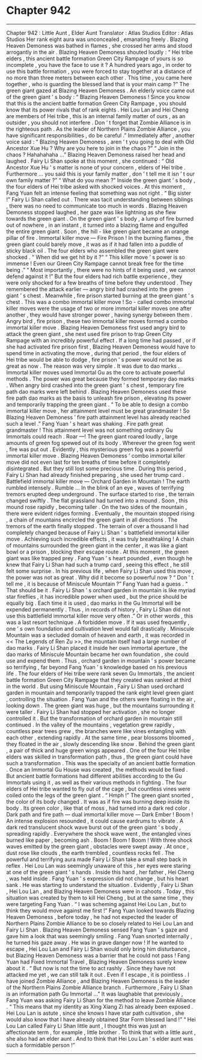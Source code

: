 
# Chapter 942


---

Chapter 942 : Little Aunt , Elder Aunt
Translator :
Atlas Studios
Editor :
Atlas Studios
Her rank eight aura was unconcealed , emanating freely .
Blazing Heaven Demoness was bathed in flames , she crossed her arms and stood arrogantly in the air .
Blazing Heaven Demoness shouted loudly : “ Hei tribe elders , this ancient battle formation Green City Rampage of yours is so incomplete , you have the face to use it ? A hundred years ago , in order to use this battle formation , you were forced to stay together at a distance of no more than three meters between each other . This time , you came here together , who is guarding the blessed land that is your main camp ?”
The green giant gazed at Blazing Heaven Demoness .
An elderly voice came out of the green giant ’ s body : “ Blazing Heaven Demoness ! Since you know that this is the ancient battle formation Green City Rampage , you should know that its power rivals that of rank eights . Hei Lou Lan and Hei Cheng are members of Hei tribe , this is an internal family matter of ours , as an outsider , you should not interfere . Don ’ t forget that Zombie Alliance is in the righteous path . As the leader of Northern Plains Zombie Alliance , you have significant responsibilities , do be careful .”
Immediately after , another voice said : “ Blazing Heaven Demoness , aren ’ t you going to deal with Old Ancestor Xue Hu ? Why are you here to join in the chaos ?”
“ Join in the chaos ? Hahahahaha …” Blazing Heaven Demoness raised her head and laughed .
Fairy Li Shan spoke at this moment , she continued : “ Old Ancestor Xue Hu ’ s matter is none of your concern , elders of Hei tribe . Furthermore … you said this is your family matter , don ’ t tell me it isn ’ t our own family matter ?”
“ What do you mean ?” Inside the green giant ’ s body , the four elders of Hei tribe asked with shocked voices .
At this moment , Fang Yuan felt an intense feeling that something was not right .
“ Big sister !” Fairy Li Shan called out .
There was tacit understanding between siblings , there was no need to communicate too much in words .
Blazing Heaven Demoness stopped laughed , her gaze was like lightning as she flew towards the green giant .
On the green giant ’ s body , a lump of fire burned out of nowhere , in an instant , it turned into a blazing flame and engulfed the entire green giant .
Soon , the hill - like green giant became an orange pillar of fire .
Immortal killer move — Fire Prison !
In the burning flames , the green giant could barely move , it was as if it had fallen into a puddle of sticky black oil .
The four elders who assembled the green giant were shocked .
“ When did we get hit by it ?”
“ This killer move ’ s power is so immense ! Even our Green City Rampage cannot break free for the time being .”
“ Most importantly , there were no hints of it being used , we cannot defend against it !”
But the four elders had rich battle experience , they were only shocked for a few breaths of time before they understood .
They remembered the attack earlier — angry bird had crashed into the green giant ’ s chest .
Meanwhile , fire prison started burning at the green giant ’ s chest .
This was a combo immortal killer move !
So - called combo immortal killer moves were the usage of two or more immortal killer moves one after another , they would have stronger power , having synergy between them .
Angry bird , fire prison , these two immortal killer moves formed a combo immortal killer move .
Blazing Heaven Demoness first used angry bird to attack the green giant , she next used fire prison to trap Green City Rampage with an incredibly powerful effect .
If a long time had passed , or if she had activated fire prison first , Blazing Heaven Demoness would have to spend time in activating the move , during that period , the four elders of Hei tribe would be able to dodge , fire prison ’ s power would not be as great as now .
The reason was very simple .
It was due to dao marks .
Immortal killer moves used Immortal Gu as the core to activate powerful methods .
The power was great because they formed temporary dao marks .
When angry bird crashed into the green giant ’ s chest , temporary fire path dao marks were left behind . Blazing Heaven Demoness used these fire path dao marks as the basis to unleash fire prison , elevating its power and temporarily trapping the green giant .
“ To be able to design a combo immortal killer move , her attainment level must be great grandmaster ! So Blazing Heaven Demoness ’ fire path attainment level has already reached such a level .” Fang Yuan ’ s heart was shaking .
Fire path great grandmaster !
This attainment level was not something ordinary Gu Immortals could reach .
Roar —!
The green giant roared loudly , large amounts of green fog spewed out of its body .
Wherever the green fog went , fire was put out .
Evidently , this mysterious green fog was a powerful immortal killer move .
Blazing Heaven Demoness ’ combo immortal killer move did not even last for ten breaths of time before it completely disintegrated .
But they still lost some precious time .
During this period , Fairy Li Shan had already finished preparing , she used her trump card .
Battlefield immortal killer move — Orchard Garden in Mountain !
The earth rumbled intensely .
Rumble …
In the blink of an eye , waves of terrifying tremors erupted deep underground .
The surface started to rise , the terrain changed swiftly .
The flat grassland had turned into a mound .
Soon , this mound rose rapidly , becoming taller . On the two sides of the mountain , there were evident ridges forming .
Eventually , the mountain stopped rising , a chain of mountains encircled the green giant in all directions .
The tremors of the earth finally stopped .
The terrain of over a thousand li had completely changed because of Fairy Li Shan ’ s battlefield immortal killer move .
Achieving such incredible effects , it was truly breathtaking !
A chain of mountains surrounded the green giant in the center , it was like a giant bowl or a prison , blocking their escape route .
At this moment , the green giant was like trapped prey .
Fang Yuan ’ s heart pounded , even though he knew that Fairy Li Shan had such a trump card , seeing this effect , he still felt some surprise .
In his previous life , when Fairy Li Shan used this move , the power was not as great . Why did it become so powerful now ?
“ Don ’ t tell me , it is because of Miniscule Mountain ?” Fang Yuan had a guess .
“ That should be it . Fairy Li Shan ’ s orchard garden in mountain is like myriad star fireflies , it has incredible power when used , but the price should be equally big . Each time it is used , dao marks in the Gu Immortal will be expended permanently . Thus , in records of history , Fairy Li Shan did not use this battlefield immortal killer move very often .”
Or in other words , this was a last resort technique .
A forbidden move .
If it was used frequently , one ’ s own foundation and cultivation level would fall drastically .
Miniscule Mountain was a secluded domain of heaven and earth , it was recorded in << The Legends of Ren Zu >>, the mountain itself had a large number of dao marks . Fairy Li Shan placed it inside her own immortal aperture , the dao marks of Miniscule Mountain became her own foundation , she could use and expend them .
Thus , orchard garden in mountain ’ s power became so terrifying , far beyond Fang Yuan ’ s knowledge based on his previous life .
The four elders of Hei tribe were rank seven Gu Immortals , the ancient battle formation Green City Rampage that they created was ranked at third in the world . But using Miniscule Mountain , Fairy Li Shan used orchard garden in mountain and temporarily trapped the rank eight level green giant , controlling the situation .
Fang Yuan and the others were floating in the air , looking down .
The green giant was huge , but the mountains surrounding it were taller .
Fairy Li Shan had stopped her activation , she no longer controlled it .
But the transformation of orchard garden in mountain still continued .
In the valley of the mountains , vegetation grew rapidly , countless pear trees grew , the branches were like vines entangling with each other , extending rapidly .
At the same time , pear blossoms bloomed , they floated in the air , slowly descending like snow .
Behind the green giant , a pair of thick and huge green wings appeared .
One of the four Hei tribe elders was skilled in transformation path , thus , the green giant could have such a transformation .
This was the specialty of an ancient battle formation .
Once an Immortal Gu House was created , the methods would be fixed . But ancient battle formations had different abilities according to the Gu Immortals using it , as well as their various methods in fighting .
The four elders of Hei tribe wanted to fly out of the cage , but countless vines were coiled onto the legs of the green giant .
“ Hmph !” The green giant snorted , the color of its body changed .
It was as if fire was burning deep inside its body . Its green color , like that of moss , had turned into a dark red color .
Dark path and fire path — dual immortal killer move — Dark Ember !
Boom !
An intense explosion resounded , it could cause eardrums to vibrate .
A dark red translucent shock wave burst out of the green giant ’ s body , spreading rapidly .
Everywhere the shock wave went , the entangled vines burned like paper , becoming ash .
Boom ! Boom ! Boom !
With three shock waves emitted by the green giant , obstacles were swept away .
At once , dust rose like clouds , the earth trembled , countless rocks fell .
The powerful and terrifying aura made Fairy Li Shan take a small step back in reflex .
Hei Lou Lan was seemingly unaware of this , her eyes were staring at one of the green giant ’ s hands . Inside this hand , her father , Hei Cheng , was held inside .
Fang Yuan ’ s expression did not change , but his heart sank .
He was starting to understand the situation .
Evidently , Fairy Li Shan , Hei Lou Lan , and Blazing Heaven Demoness were in cahoots .
Today , this situation was created by them to kill Hei Cheng , but at the same time , they were targeting Fang Yuan .
“ I was scheming against Hei Lou Lan , but to think they would move against me first !” Fang Yuan looked towards Blazing Heaven Demoness , before today , he had not expected the leader of Northern Plains Zombie Alliance to be so closely related to Hei Lou Lan and Fairy Li Shan .
Blazing Heaven Demoness sensed Fang Yuan ’ s gaze and gave him a look that was seemingly smiling .
Fang Yuan snorted internally , he turned his gaze away .
He was in grave danger now !
If he wanted to escape , Hei Lou Lan and Fairy Li Shan would only bring him disturbance , but Blazing Heaven Demoness was a barrier that he could not pass !
Fang Yuan had Fixed Immortal Travel , Blazing Heaven Demoness surely knew about it .
“ But now is not the time to act rashly . Since they have not attacked me yet , we can still talk it out . Even if I escape , it is pointless . I have joined Zombie Alliance , and Blazing Heaven Demoness is the leader of the Northern Plains Zombie Alliance branch . Furthermore , Fairy Li Shan is an information path Gu Immortal …”
It was laughable that previously , Fang Yuan was asking Fairy Li Shan for the method to leave Zombie Alliance .
“ This means that my identity as Xing Xiang Zi has already been exposed . Hei Lou Lan is astute , since she knows I have star path cultivation , she would also know that I have already obtained Star Form blessed land !”
“ Hei Lou Lan called Fairy Li Shan little aunt , I thought this was just an affectionate term , for example , little brother . To think that with a little aunt , she also had an elder aunt . And to think that Hei Lou Lan ’ s elder aunt was such a formidable person !”

---

